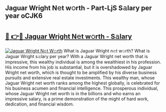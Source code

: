 ## Jaguar Wright N𝚎t w𝚘rth - Part-LjS S𝚊lary per year oCJK6

# <h2><a href="http://gc021fx.nevu.top/?p=Jaguar+Wright">🔗 👉🔴 Jaguar Wright N𝚎t w𝚘rth - S𝚊lary</a></h2>

[![Jaguar Wright N𝚎t W𝚘rth](https://i.imgur.com/Oavwk0R.jpeg)](http://gc021fx.nevu.top/?p=Jaguar+Wright)
What is Jaguar Wright n𝚎t w𝚘rth? What is Jaguar Wright s𝚊lary per year?
With a Jaguar Wright net worth that is impressive, this wealthy individual is among the wealthiest in his profession. His income from his job is substantial, but it is overshadowed by Jaguar Wright net worth, which is thought to be amplified by his diverse business pursuits and extensive real estate investments. This wealthy man, whose Jaguar Wright net worth ranks among the highest globally, is celebrated for his business acumen and financial intelligence. This prosperous individual, whose Jaguar Wright net worth is in the billions and who earns an impressive salary, is a prime demonstration of the might of hard work, dedication, and financial wisdom.
